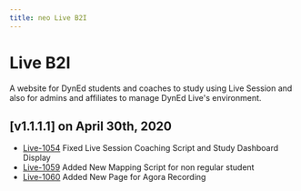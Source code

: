 ```yaml
---
title: neo Live B2I
---
```


# Live B2I
A website for DynEd students and coaches to study using Live Session and also for admins and affiliates to manage DynEd Live's environment.

## [v1.1.1.1] on April 30th, 2020
- [Live-1054](https://dyned.myjetbrains.com/youtrack/issue/Live-1054) Fixed Live Session Coaching Script and Study Dashboard Display
- [Live-1059](https://dyned.myjetbrains.com/youtrack/issue/Live-1059) Added New Mapping Script for non regular student
- [Live-1060](https://dyned.myjetbrains.com/youtrack/issue/Live-1060) Added New Page for Agora Recording
